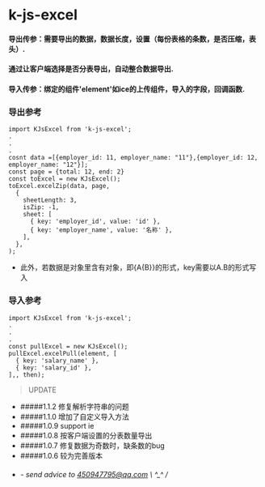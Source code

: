 # k-js-excel

#### 导出传参：需要导出的数据，数据长度，设置（每份表格的条数，是否压缩，表头）.
#### 通过让客户端选择是否分表导出，自动整合数据导出.
#### 导入传参：绑定的组件'element'如ice的上传组件，导入的字段，回调函数.

### 导出参考
```
import KJsExcel from 'k-js-excel';
.
.
.
cosnt data =[{employer_id: 11, employer_name: "11"},{employer_id: 12, employer_name: "12"}];
const page = {total: 12, end: 2}
const toExcel = new KJsExcel();
toExcel.excelZip(data, page,
  {
	sheetLength: 3,
	isZip: -1,
	sheet: [
	  { key: 'employer_id', value: 'id' },
	  { key: 'employer_name', value: '名称' },
	],
  },
);
```
 * 此外，若数据是对象里含有对象，即{A{B}}的形式，key需要以A.B的形式写入
 
### 导入参考
```
import KJsExcel from 'k-js-excel';
.
.
.
const pullExcel = new KJsExcel();
pullExcel.excelPull(element, [
  { key: 'salary_name' },
  { key: 'salary_id' },
],, then);

```
> UPDATE
 * #####1.1.2 修复解析字符串的问题
 * #####1.1.0 增加了自定义导入方法
 * #####1.0.9 support ie
 * #####1.0.8 按客户端设置的分表数量导出
 * #####1.0.7 修复数据为奇数时，缺条数的bug
 * #####1.0.6 较为完善版本
 * ###### - send advice to 450947795@qq.com \ ^_^ /